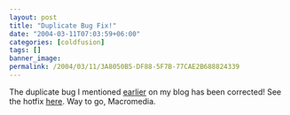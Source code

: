 ```yaml
---
layout: post
title: "Duplicate Bug Fix!"
date: "2004-03-11T07:03:59+06:00"
categories: [coldfusion]
tags: []
banner_image: 
permalink: /2004/03/11/3A8050B5-DF88-5F7B-77CAE2B688824339
---
```


The duplicate bug I mentioned <a href="http://www.camdenfamily.com/morpheus/blog/index.cfm?mode=entry&entry=C95C4D99-B207-4561-FCB986C13DA9225F">earlier</a> on my blog has been corrected! See the hotfix <a href="http://www.macromedia.com/support/coldfusion/ts/documents/duplicate_hotfix.htm">here</a>. Way to go, Macromedia.